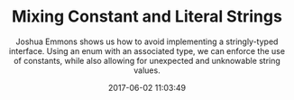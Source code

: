 ---
title: "Mixing Constant and Literal Strings"
subtitle: "Joshua Emmons shows us how to avoid implementing a stringly-typed interface. Using an enum with an associated type, we can enforce the use of constants, while also allowing for unexpected and unknowable string values."
tags: ["string","enum"]
link: "http://www.figure.ink/blog/2017/5/29/mixing-constant-and-literal-strings"
date: "2017-06-02 11:03:49"
---